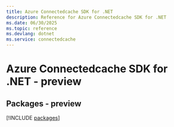 ```yaml
---
title: Azure Connectedcache SDK for .NET
description: Reference for Azure Connectedcache SDK for .NET
ms.date: 06/30/2025
ms.topic: reference
ms.devlang: dotnet
ms.service: connectedcache
---
```

# Azure Connectedcache SDK for .NET - preview
## Packages - preview
[!INCLUDE [packages](connectedcache-index.md)]
